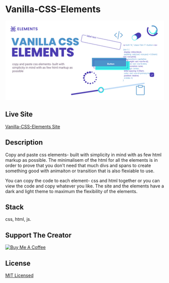 # Vanilla-CSS-Elements



![repo cover art](https://raw.githubusercontent.com/TalmSnir/Vanilla-CSS-Elements/main/socialpreview.png )

## Live Site

[Vanilla-CSS-Elements Site](https://vanillacsselements.netlify.app/)

## Description  

Copy and paste css elements- built with simplicity in mind with as few html markup as possible.
The minimalisem of the html for all the elements is in order to prove that you don't need that much divs and spans to create something good with animaiton or transition that is also flexiable to use.

You can copy the code to each element- css and html together or you can view the code and copy whatever you like.
The site and the elements have a dark and light theme to maximum the flexibility of the elements.


## Stack

css, html, js.

## Support The Creator

<a href="https://www.buymeacoffee.com/TalmSnir" target="_blank"><img src="https://cdn.buymeacoffee.com/buttons/v2/default-yellow.png" alt="Buy Me A Coffee" style="height: 60px !important;width: 217px !important;" ></a>


## License

[MIT Licensed](https://github.com/tterb/atomic-design-ui/blob/master/LICENSEs)
